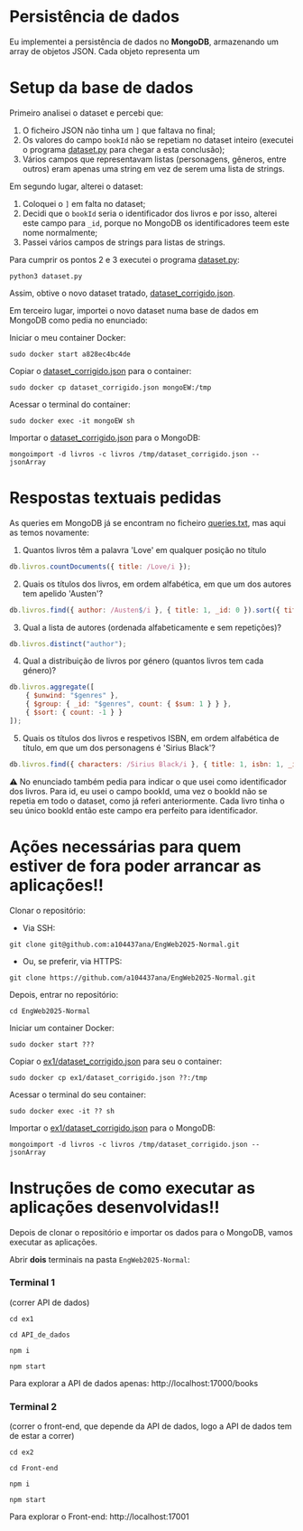 # Persistência de dados
Eu implementei a persistência de dados no **MongoDB**, armazenando um array de objetos JSON. Cada objeto representa um 

# Setup da base de dados
Primeiro analisei o dataset e percebi que:
1. O ficheiro JSON não tinha um `]` que faltava no final;
2. Os valores do campo `bookId` não se repetiam no dataset inteiro (executei o programa [dataset.py](ex1/dataset.py) para chegar a esta conclusão);
3. Vários campos que representavam listas (personagens, gêneros, entre outros) eram apenas uma string em vez de serem uma lista de strings.

Em segundo lugar, alterei o dataset:
1. Coloquei o `]` em falta no dataset;
2. Decidi que o `bookId` seria o identificador dos livros e por isso, alterei este campo
para `_id`, porque no MongoDB os identificadores teem este nome normalmente;
1. Passei vários campos de strings para listas de strings.

Para cumprir os pontos 2 e 3 executei o programa [dataset.py](ex1/dataset.py):
```
python3 dataset.py
```
Assim, obtive o novo dataset tratado, [dataset_corrigido.json](ex1/dataset_corrigido.json).

Em terceiro lugar, importei o novo dataset numa base de dados em MongoDB como pedia no enunciado:

Iniciar o meu container Docker:
```
sudo docker start a828ec4bc4de
```
Copiar o [dataset_corrigido.json](ex1/dataset_corrigido.json) para o container:
```
sudo docker cp dataset_corrigido.json mongoEW:/tmp
```
Acessar o terminal do container:
```
sudo docker exec -it mongoEW sh
```
Importar o [dataset_corrigido.json](ex1/dataset_corrigido.json) para o MongoDB:
```
mongoimport -d livros -c livros /tmp/dataset_corrigido.json --jsonArray
```
# Respostas textuais pedidas

As queries em MongoDB já se encontram no ficheiro [queries.txt](ex1/queries.txt), mas aqui as temos novamente:

1. Quantos livros têm a palavra 'Love' em qualquer posição no título
```js
db.livros.countDocuments({ title: /Love/i });
```
2. Quais os títulos dos livros, em ordem alfabética, em que um dos autores tem apelido 'Austen'?
```js
db.livros.find({ author: /Austen$/i }, { title: 1, _id: 0 }).sort({ title: 1 });
```
3. Qual a lista de autores (ordenada alfabeticamente e sem repetições)?
```js
db.livros.distinct("author");
```
4. Qual a distribuição de livros por género (quantos livros tem cada género)?
```js
db.livros.aggregate([
    { $unwind: "$genres" },
    { $group: { _id: "$genres", count: { $sum: 1 } } },
    { $sort: { count: -1 } }
]);
```
5. Quais os títulos dos livros e respetivos ISBN, em ordem alfabética de título, em que um dos personagens é 'Sirius Black'?
```js
db.livros.find({ characters: /Sirius Black/i }, { title: 1, isbn: 1, _id: 0 }).sort({ title: 1 });
```
⚠️
No enunciado também pedia para indicar o que usei como identificador dos livros. Para id, eu usei o campo bookId, uma vez o bookId não se repetia em todo o dataset, como já referi anteriormente. Cada livro tinha o seu único bookId então este campo era perfeito para identificador.
# Ações necessárias para quem estiver de fora poder arrancar as aplicações‼️
Clonar o repositório:
- Via SSH:
```
git clone git@github.com:a104437ana/EngWeb2025-Normal.git
```
- Ou, se preferir, via HTTPS:
```
git clone https://github.com/a104437ana/EngWeb2025-Normal.git
```
Depois, entrar no repositório:
```
cd EngWeb2025-Normal
```
Iniciar um container Docker:
```
sudo docker start ???
```
Copiar o [ex1/dataset_corrigido.json](ex1/dataset_corrigido.json) para seu o container:
```
sudo docker cp ex1/dataset_corrigido.json ??:/tmp
```
Acessar o terminal do seu container:
```
sudo docker exec -it ?? sh
```
Importar o [ex1/dataset_corrigido.json](ex1/dataset_corrigido.json) para o MongoDB:
```
mongoimport -d livros -c livros /tmp/dataset_corrigido.json --jsonArray
```
# Instruções de como executar as aplicações desenvolvidas‼️

Depois de clonar o repositório e importar os dados para o MongoDB, vamos executar as aplicações.

Abrir **dois** terminais na pasta `EngWeb2025-Normal`:

### Terminal 1 
(correr API de dados)
```
cd ex1
```
```
cd API_de_dados
```
```
npm i
```
```
npm start
```
Para explorar a API de dados apenas: http://localhost:17000/books
### Terminal 2 
(correr o front-end, que depende da API de dados, logo a API de dados tem de estar a correr)
```
cd ex2
```
```
cd Front-end
```
```
npm i
```
```
npm start
```
Para explorar o Front-end: http://localhost:17001